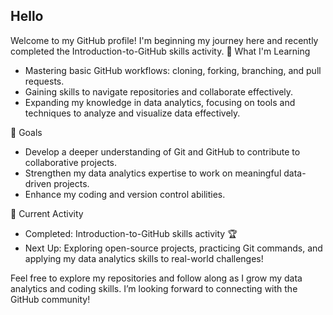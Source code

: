 ## Hello

Welcome to my GitHub profile! I'm beginning my journey here and recently completed the Introduction-to-GitHub skills activity.
🌟 What I'm Learning
- Mastering basic GitHub workflows: cloning, forking, branching, and pull requests.
- Gaining skills to navigate repositories and collaborate effectively.
- Expanding my knowledge in data analytics, focusing on tools and techniques to analyze and visualize data effectively.

🚀 Goals
- Develop a deeper understanding of Git and GitHub to contribute to collaborative projects.
- Strengthen my data analytics expertise to work on meaningful data-driven projects.
- Enhance my coding and version control abilities.

📌 Current Activity
- Completed: Introduction-to-GitHub skills activity 🏆
- Next Up: Exploring open-source projects, practicing Git commands, and applying my data analytics skills to real-world challenges!

Feel free to explore my repositories and follow along as I grow my data analytics and coding skills. I’m looking forward to connecting with the GitHub community!

